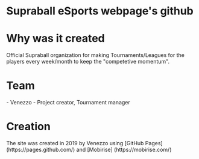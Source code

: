 # Supraball eSports webpage's github
<h1>Why was it created</h1>
Official Supraball organization for making Tournaments/Leagues for the players every week/month to keep the "competetive momentum".
<h1>Team</h1> 
- Venezzo - Project creator, Tournament manager
<h1>Creation</h1> 
The site was created in 2019 by Venezzo using [GitHub Pages] (https://pages.github.com/) and [Mobirise] (https://mobirise.com/) 

